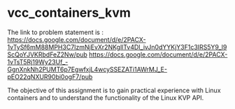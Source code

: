 # vcc_containers_kvm

The link to problem statement is : https://docs.google.com/document/d/e/2PACX-1vTySf6mM88MPH3C7IzmNjEvXr2NKgllTv4DI_ivJn0dYYKjY3F1c3IRS5Y9_l9ScQoYJVKRbdFeZ2Nw/pub
https://docs.google.com/document/d/e/2PACX-1vTsT5Rj19Wy23Uf_-GgnXnkNh2PUMT6p7EgwfxjL4wcySSEZATi1AWrMJ_E-pEO22qNXUR90bi0ogF7/pub

The objective of this assignment is to gain practical experience with Linux containers and to understand the functionality of the Linux KVP API.
